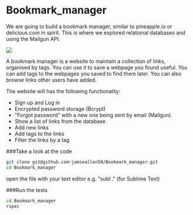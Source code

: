 Bookmark_manager
================

We are going to build a bookmark manager, similar to pineapple.io or delicious.com in spirit. This is where we explored relational databases and using the Mailgun API.

![](app/public/images/screenshot.png)

A bookmark manager is a website to maintain a collection of links, organised by tags. You can use it to save a webpage you found useful. You can add tags to the webpages you saved to find them later. You can also browse links other users have added.

The website will has the following functionality:

- Sign up and Log in
- Encrypted password storage (Bcrypt)
- "Forgot password" with a new one being sent by email (Mailgun)
- Show a list of links from the database
- Add new links
- Add tags to the links
- Filter the links by a tag

###Take a look at the code
```sh
git clone git@github.com:jamieallen59/Bookmark_manager.git
cd Bookmark_manager
```

open the file with your text editor e.g. "subl ." (for Sublime Text)

###Run the tests
```sh
cd Bookmark_manager
rspec
```